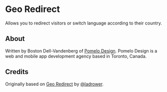 # Geo Redirect

Allows you to redirect visitors or switch language according to their country.

## About

Written by Boston Dell-Vandenberg of [Pomelo Design](http://www.pomelodesign.com). Pomelo Design is a web and mobile app development agency based in Toronto, Canada.

## Credits

Originally based on [Geo Redirect](https://wordpress.org/plugins/geographical-redirect) by [@ladrower](https://profiles.wordpress.org/ladrower/).